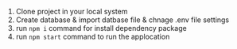 1.  Clone project in your local system
2.  Create database & import datbase file & chnage .env file settings
3.  run `npm i` command for install dependency package
4.  run `npm start` command to run the applocation
